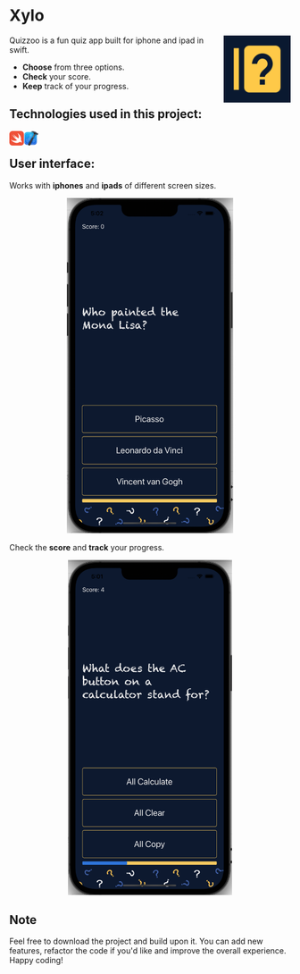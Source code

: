# Xylo 

<img src="./gitResources/icon.png" align="right"
     alt="Quizzoo logo by MZ" width="120" height="120">

Quizzoo is a fun quiz app built for iphone and ipad in swift.

* **Choose** from three options.
* **Check** your score.
* **Keep** track of your progress.

## Technologies used in this project:

<img align="left" alt="Swift" width="26px" src="https://raw.githubusercontent.com/github/explore/80688e429a7d4ef2fca1e82350fe8e3517d3494d/topics/swift/swift.png" />
<img align="left" alt="Xcode" width="26px" src="https://raw.githubusercontent.com/github/explore/80688e429a7d4ef2fca1e82350fe8e3517d3494d/topics/xcode/xcode.png" />
<br />

## User interface:

Works with **iphones** and **ipads** of different screen sizes.

<p align="center">
  <img src="./gitResources/main.png" alt="iphone" height="600">
</p>

Check the **score** and **track** your progress.

<p align="center">
  <img src="./gitResources/extra.png" alt="ipad" height="600">
</p>

## Note

Feel free to download the project and build upon it. You can add
new features, refactor the code if you'd like and improve 
the overall experience. Happy coding!
